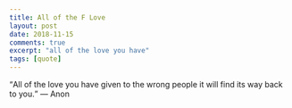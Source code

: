```yaml
---
title: All of the F Love
layout: post
date: 2018-11-15
comments: true
excerpt: "all of the love you have"
tags: [quote]
---
```


<q>All of the love you have given to the wrong people it will find its way back to you.</q>  — Anon